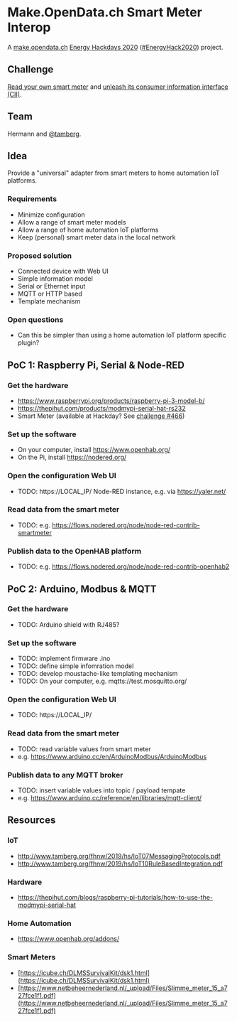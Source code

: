 # Make.OpenData.ch Smart Meter Interop
A [make.opendata.ch](https://make.opendata.ch/) [Energy Hackdays 2020](https://hack.opendata.ch/event/31) ([#EnergyHack2020](https://twitter.com/hashtag/energyhack2020)) project.

## Challenge
[Read your own smart meter](https://hack.opendata.ch/project/466) and [unleash its consumer information interface (CII)](https://hack.opendata.ch/project/582).

## Team
Hermann and [@tamberg](https://twitter.com/tamberg).

## Idea
Provide a "universal" adapter from smart meters to home automation IoT platforms.

### Requirements
* Minimize configuration
* Allow a range of smart meter models
* Allow a range of home automation IoT platforms
* Keep (personal) smart meter data in the local network

### Proposed solution
* Connected device with Web UI
* Simple information model
* Serial or Ethernet input
* MQTT or HTTP based
* Template mechanism

### Open questions
* Can this be simpler than using a home automation IoT platform specific plugin?

## PoC 1: Raspberry Pi, Serial & Node-RED
### Get the hardware
* https://www.raspberrypi.org/products/raspberry-pi-3-model-b/
* https://thepihut.com/products/modmypi-serial-hat-rs232
* Smart Meter (available at Hackday? See [challenge #466](https://hack.opendata.ch/project/466))
### Set up the software
* On your computer, install https://www.openhab.org/
* On the Pi, install https://nodered.org/
### Open the configuration Web UI
* TODO: https://LOCAL_IP/ Node-RED instance, e.g. via https://yaler.net/
### Read data from the smart meter
* TODO: e.g. https://flows.nodered.org/node/node-red-contrib-smartmeter
### Publish data to the OpenHAB platform
* TODO: e.g. https://flows.nodered.org/node/node-red-contrib-openhab2

## PoC 2: Arduino, Modbus & MQTT
### Get the hardware
* TODO: Arduino shield with RJ485?
### Set up the software
* TODO: implement firmware .ino
* TODO: define simple infomration model
* TODO: develop moustache-like templating mechanism
* TODO: On your computer, e.g. mqtts://test.mosquitto.org/
### Open the configuration Web UI
* TODO: https://LOCAL_IP/
### Read data from the smart meter
* TODO: read variable values from smart meter
* e.g. https://www.arduino.cc/en/ArduinoModbus/ArduinoModbus
### Publish data to any MQTT broker
* TODO: insert variable values into topic / payload tempate
* e.g. https://www.arduino.cc/reference/en/libraries/mqtt-client/

## Resources
### IoT
* http://www.tamberg.org/fhnw/2019/hs/IoT07MessagingProtocols.pdf
* http://www.tamberg.org/fhnw/2019/hs/IoT10RuleBasedIntegration.pdf

### Hardware
* https://thepihut.com/blogs/raspberry-pi-tutorials/how-to-use-the-modmypi-serial-hat

### Home Automation
* https://www.openhab.org/addons/

### Smart Meters
* [https://icube.ch/DLMSSurvivalKit/dsk1.html](https://icube.ch/DLMSSurvivalKit/dsk1.html)
* [https://www.netbeheernederland.nl/_upload/Files/Slimme_meter_15_a727fce1f1.pdf](https://www.netbeheernederland.nl/_upload/Files/Slimme_meter_15_a727fce1f1.pdf)
